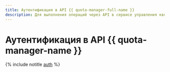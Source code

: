 ```yaml
---
title: Аутентификация в API {{ quota-manager-full-name }}
description: Для выполнения операций через API в сервисе управления квотами — {{ quota-manager-full-name }} необходимо получить IAM-токен для своего аккаунта.
---
```


# Аутентификация в API {{ quota-manager-name }}

{% include notitle [auth](../../_includes/authentication.md) %}
